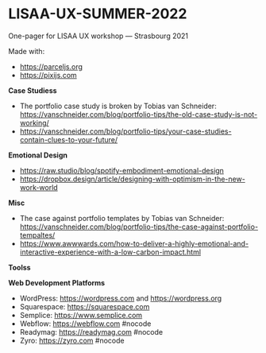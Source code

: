 # LISAA-UX-SUMMER-2022
One-pager for LISAA UX workshop — Strasbourg 2021

Made with:
- https://parceljs.org
- https://pixijs.com

**Case Studiess**
- The portfolio case study is broken by Tobias van Schneider: https://vanschneider.com/blog/portfolio-tips/the-old-case-study-is-not-working/ 
- https://vanschneider.com/blog/portfolio-tips/your-case-studies-contain-clues-to-your-future/ 

**Emotional Design**
- https://raw.studio/blog/spotify-embodiment-emotional-design 
- https://dropbox.design/article/designing-with-optimism-in-the-new-work-world 

**Misc**
- The case against portfolio templates by Tobias van Schneider: https://vanschneider.com/blog/portfolio-tips/the-case-against-portfolio-tempaltes/ 
- https://www.awwwards.com/how-to-deliver-a-highly-emotional-and-interactive-experience-with-a-low-carbon-impact.html 

**Toolss**


**Web Development Platforms**
- WordPress: https://wordpress.com and https://wordpress.org
- Squarespace: https://squarespace.com
- Semplice: https://www.semplice.com
- Webflow: https://webflow.com #nocode
- Readymag: https://readymag.com #nocode
- Zyro: https://zyro.com #nocode
